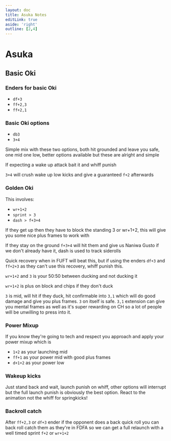 ```yaml
---
layout: doc
title: Asuka Notes
editLink: true
aside: 'right'
outline: [2,4]
---
```


# Asuka

## Basic Oki

### Enders for basic Oki
- `df+3 `
- `ff+2,3`
- `ff+2,1`

### Basic Oki options

- `db3`
- `3+4`

Simple mix with these two options, both hit grounded and leave you safe, one mid one low, better options available but these are alright and simple

If expecting a wake up attack bait it and whiff punish

`3+4` will crush wake up low kicks and give a guaranteed `f+2` afterwards

### Golden Oki
 
This involves:
- `wr+1+2`
- `sprint > 3`
- `dash > f+3+4`

If they get up then they have to block the standing 3 or wr+1+2, this will give you some nice plus frames to work with

If they stay on the ground `f+3+4` will hit them and give us Naniwa Gusto if we don't already have it, dash is used to track siderolls

Quick recovery when in FUFT will beat this, but if using the enders `df+3` and `ff+2+3` as they can't use this recovery, whiff punish this.

`wr+1+2` and `3` is your 50:50 between ducking and not ducking it 

`wr+1+2` is plus on block and chips if they don't duck

`3` is mid, will hit if they duck, hit confirmable into `3,1` which will do good damage and give you plus frames. `3` on itself is safe. `3,1` extension can give you mental frames as well as it's super rewarding on CH so a lot of people will be unwilling to press into it.

### Power Mixup

If you know they're going to tech and respect you approach and apply your power mixup which is 

- `1+2` as your launching mid
- `ff+1` as your power mid with good plus frames
- `d+1+2` as your power low

### Wakeup kicks

Just stand back and wait, launch punish on whiff, other options will interrupt but the full launch punish is obviously the best option. React to the animation not the whiff for springkicks!

### Backroll catch

After `ff+2,3` or `df+3` ender if the opponent does a back quick roll you can back roll catch them  as they're in FDFA so we can get a full relaunch with a well timed sprint `f+2` or `wr+1+2`